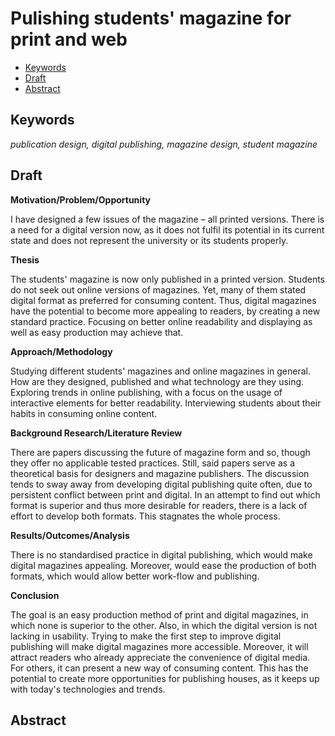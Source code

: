 # Pulishing students' magazine for print and web

- [Keywords](#keywords)
- [Draft](#draft)
- [Abstract](#abstract)

## Keywords 	
*publication design, digital publishing, magazine design, student magazine*

## Draft

**Motivation/Problem/Opportunity**

I have designed a few issues of the magazine – all printed versions. There is a need for a digital version now, as it does not fulfil its potential in its current state and does not represent the university or its students properly.

**Thesis**

The students' magazine is now only published in a printed version. Students do not seek out online versions of magazines. Yet, many of them stated digital format as preferred for consuming content. Thus, digital magazines have the potential to become more appealing to readers, by creating a new standard practice. Focusing on better online readability and displaying as well as easy production may achieve that.

**Approach/Methodology**

Studying different students' magazines and online magazines in general. How are they designed, published and what technology are they using. Exploring trends in online publishing, with a focus on the usage of interactive elements for better readability. Interviewing students about their habits in consuming online content.

**Background Research/Literature Review**

There are papers discussing the future of magazine form and so, though they offer no applicable tested practices. Still, said papers serve as a theoretical basis for designers and magazine publishers. The discussion tends to sway away from developing digital publishing quite often, due to persistent conflict between print and digital. In an attempt to find out which format is superior and thus more desirable for readers, there is a lack of effort to develop both formats. This stagnates the whole process.

**Results/Outcomes/Analysis**

There is no standardised practice in digital publishing, which would make digital magazines appealing. Moreover, would ease the production of both formats, which would allow better work-flow and publishing.

**Conclusion**

The goal is an easy production method of print and digital magazines, in which none is superior to the other. Also, in which the digital version is not lacking in usability. Trying to make the first step to improve digital publishing will make digital magazines more accessible. Moreover, it will attract readers who already appreciate the convenience of digital media. For others, it can present a new way of consuming content. This has the potential to create more opportunities for publishing houses, as it keeps up with today's technologies and trends.

## Abstract
